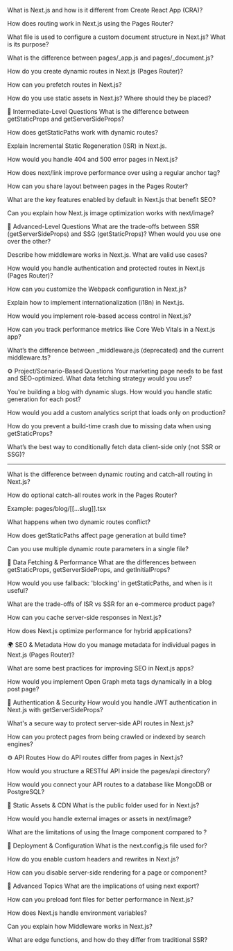 What is Next.js and how is it different from Create React App (CRA)?

How does routing work in Next.js using the Pages Router?

What file is used to configure a custom document structure in Next.js? What is its purpose?

What is the difference between pages/_app.js and pages/_document.js?

How do you create dynamic routes in Next.js (Pages Router)?

How can you prefetch routes in Next.js?

How do you use static assets in Next.js? Where should they be placed?

🧠 Intermediate-Level Questions
What is the difference between getStaticProps and getServerSideProps?

How does getStaticPaths work with dynamic routes?

Explain Incremental Static Regeneration (ISR) in Next.js.

How would you handle 404 and 500 error pages in Next.js?

How does next/link improve performance over using a regular anchor tag?

How can you share layout between pages in the Pages Router?

What are the key features enabled by default in Next.js that benefit SEO?

Can you explain how Next.js image optimization works with next/image?

🧩 Advanced-Level Questions
What are the trade-offs between SSR (getServerSideProps) and SSG (getStaticProps)? When would you use one over the other?

Describe how middleware works in Next.js. What are valid use cases?

How would you handle authentication and protected routes in Next.js (Pages Router)?

How can you customize the Webpack configuration in Next.js?

Explain how to implement internationalization (i18n) in Next.js.

How would you implement role-based access control in Next.js?

How can you track performance metrics like Core Web Vitals in a Next.js app?

What’s the difference between _middleware.js (deprecated) and the current middleware.ts?

⚙️ Project/Scenario-Based Questions
Your marketing page needs to be fast and SEO-optimized. What data fetching strategy would you use?

You're building a blog with dynamic slugs. How would you handle static generation for each post?

How would you add a custom analytics script that loads only on production?

How do you prevent a build-time crash due to missing data when using getStaticProps?

What’s the best way to conditionally fetch data client-side only (not SSR or SSG)?

---------------
What is the difference between dynamic routing and catch-all routing in Next.js?

How do optional catch-all routes work in the Pages Router?

Example: pages/blog/[[...slug]].tsx

What happens when two dynamic routes conflict?

How does getStaticPaths affect page generation at build time?

Can you use multiple dynamic route parameters in a single file?

🧠 Data Fetching & Performance
What are the differences between getStaticProps, getServerSideProps, and getInitialProps?

How would you use fallback: 'blocking' in getStaticPaths, and when is it useful?

What are the trade-offs of ISR vs SSR for an e-commerce product page?

How can you cache server-side responses in Next.js?

How does Next.js optimize performance for hybrid applications?

🌍 SEO & Metadata
How do you manage metadata for individual pages in Next.js (Pages Router)?

What are some best practices for improving SEO in Next.js apps?

How would you implement Open Graph meta tags dynamically in a blog post page?

🔐 Authentication & Security
How would you handle JWT authentication in Next.js with getServerSideProps?

What's a secure way to protect server-side API routes in Next.js?

How can you protect pages from being crawled or indexed by search engines?

⚙️ API Routes
How do API routes differ from pages in Next.js?

How would you structure a RESTful API inside the pages/api directory?

How would you connect your API routes to a database like MongoDB or PostgreSQL?

📁 Static Assets & CDN
What is the public folder used for in Next.js?

How would you handle external images or assets in next/image?

What are the limitations of using the Image component compared to <img>?

📐 Deployment & Configuration
What is the next.config.js file used for?

How do you enable custom headers and rewrites in Next.js?

How can you disable server-side rendering for a page or component?

🔧 Advanced Topics
What are the implications of using next export?

How can you preload font files for better performance in Next.js?

How does Next.js handle environment variables?

Can you explain how Middleware works in Next.js?

What are edge functions, and how do they differ from traditional SSR?